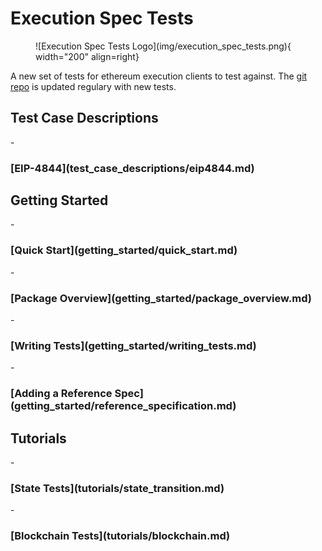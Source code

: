 # Execution Spec Tests

<figure markdown>
 ![Execution Spec Tests Logo](img/execution_spec_tests.png){ width="200" align=right}
</figure>


A new set of tests for ethereum execution clients to test against. The [git repo](https://github.com/ethereum/execution-spec-tests) is updated regulary with new tests.

<h2> Test Case Descriptions </h2>
- <h3> [EIP-4844](test_case_descriptions/eip4844.md) </h3>

<h2> Getting Started </h2>
- <h3> [Quick Start](getting_started/quick_start.md) </h3>
- <h3> [Package Overview](getting_started/package_overview.md) </h3>
- <h3> [Writing Tests](getting_started/writing_tests.md) </h3>
- <h3> [Adding a Reference Spec](getting_started/reference_specification.md) </h3>

<h2> Tutorials </h2>
- <h3> [State Tests](tutorials/state_transition.md) </h3>
- <h3> [Blockchain Tests](tutorials/blockchain.md) </h3>

